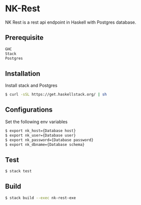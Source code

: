 # NK-Rest

NK Rest is a rest api endpoint in Haskell with Postgres database.

## Prerequisite
```bash
GHC
Stack
Postgres
```

## Installation
Install stack and Postgres
```bash
$ curl -sSL https://get.haskellstack.org/ | sh
```

## Configurations
Set the following env variables
```bash
$ export nk_host={Database host}
$ export nk_user={Database user}
$ export nk_password={Database password}
$ export nk_dbname={Database schema}

```
## Test
```bash
$ stack test
```

## Build
```bash
$ stack build --exec nk-rest-exe
```